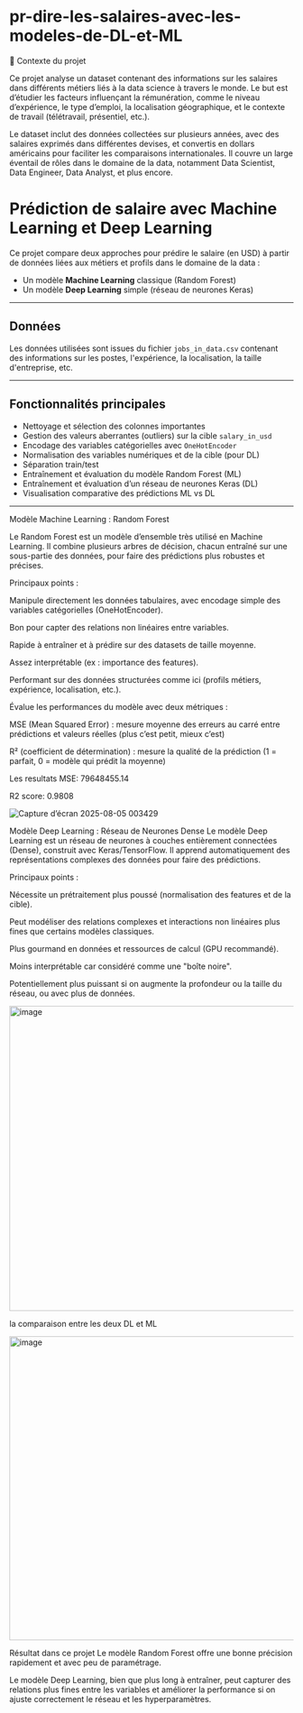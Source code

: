 # pr-dire-les-salaires-avec-les-modeles-de-DL-et-ML

🧠 Contexte du projet

Ce projet analyse un dataset contenant des informations sur les salaires dans différents métiers liés à la data science à travers le monde. Le but est d’étudier les facteurs influençant la rémunération, comme le niveau d’expérience, le type d’emploi, la localisation géographique, et le contexte de travail (télétravail, présentiel, etc.).

Le dataset inclut des données collectées sur plusieurs années, avec des salaires exprimés dans différentes devises, et convertis en dollars américains pour faciliter les comparaisons internationales. Il couvre un large éventail de rôles dans le domaine de la data, notamment Data Scientist, Data Engineer, Data Analyst, et plus encore.


# Prédiction de salaire avec Machine Learning et Deep Learning

Ce projet compare deux approches pour prédire le salaire (en USD) à partir de données liées aux métiers et profils dans le domaine de la data :

- Un modèle **Machine Learning** classique (Random Forest)  
- Un modèle **Deep Learning** simple (réseau de neurones Keras)

---

## Données

Les données utilisées sont issues du fichier `jobs_in_data.csv` contenant des informations sur les postes, l'expérience, la localisation, la taille d'entreprise, etc.

---

## Fonctionnalités principales

- Nettoyage et sélection des colonnes importantes  
- Gestion des valeurs aberrantes (outliers) sur la cible `salary_in_usd`  
- Encodage des variables catégorielles avec `OneHotEncoder`  
- Normalisation des variables numériques et de la cible (pour DL)  
- Séparation train/test  
- Entraînement et évaluation du modèle Random Forest (ML)  
- Entraînement et évaluation d’un réseau de neurones Keras (DL)  
- Visualisation comparative des prédictions ML vs DL

---
Modèle Machine Learning : Random Forest

Le Random Forest est un modèle d’ensemble très utilisé en Machine Learning. Il combine plusieurs arbres de décision, chacun entraîné sur une sous-partie des données, pour faire des prédictions plus robustes et précises.

Principaux points :

Manipule directement les données tabulaires, avec encodage simple des variables catégorielles (OneHotEncoder).

Bon pour capter des relations non linéaires entre variables.

Rapide à entraîner et à prédire sur des datasets de taille moyenne.

Assez interprétable (ex : importance des features).

Performant sur des données structurées comme ici (profils métiers, expérience, localisation, etc.).

Évalue les performances du modèle avec deux métriques :

MSE (Mean Squared Error) : mesure moyenne des erreurs au carré entre prédictions et valeurs réelles (plus c’est petit, mieux c’est)

R² (coefficient de détermination) : mesure la qualité de la prédiction (1 = parfait, 0 = modèle qui prédit la moyenne)

Les resultats
MSE: 79648455.14

R2 score: 0.9808

![Capture d’écran 2025-08-05 003429](https://github.com/user-attachments/assets/73534530-5743-413f-b7a7-1bd8e2a6d999)


Modèle Deep Learning : Réseau de Neurones Dense
Le modèle Deep Learning est un réseau de neurones à couches entièrement connectées (Dense), construit avec Keras/TensorFlow. Il apprend automatiquement des représentations complexes des données pour faire des prédictions.

Principaux points :

Nécessite un prétraitement plus poussé (normalisation des features et de la cible).

Peut modéliser des relations complexes et interactions non linéaires plus fines que certains modèles classiques.

Plus gourmand en données et ressources de calcul (GPU recommandé).

Moins interprétable car considéré comme une "boîte noire".

Potentiellement plus puissant si on augmente la profondeur ou la taille du réseau, ou avec plus de données.


<img width="741" height="541" alt="image" src="https://github.com/user-attachments/assets/31410744-9d70-40b1-8f33-d781e5b91f3d" />


la comparaison entre les deux DL et ML

<img width="764" height="539" alt="image" src="https://github.com/user-attachments/assets/1982d8aa-d60a-4c8a-bc54-27c052778e11" />

Résultat dans ce projet
Le modèle Random Forest offre une bonne précision rapidement et avec peu de paramétrage.

Le modèle Deep Learning, bien que plus long à entraîner, peut capturer des relations plus fines entre les variables et améliorer la performance si on ajuste correctement le réseau et les hyperparamètres.
